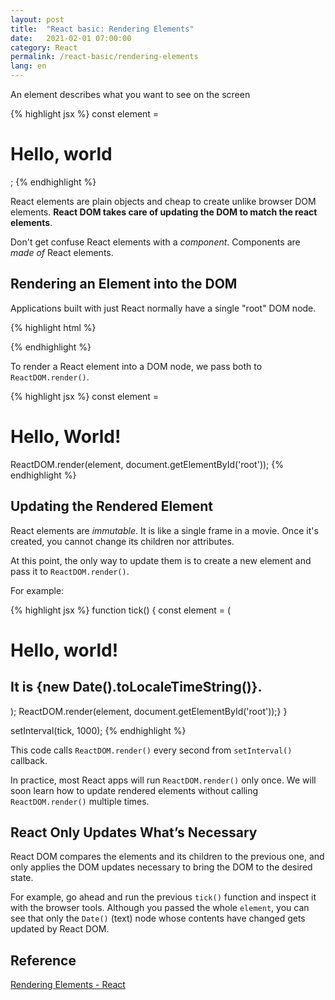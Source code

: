 ```yaml
---
layout: post
title:  "React basic: Rendering Elements"
date:   2021-02-01 07:00:00
category: React
permalink: /react-basic/rendering-elements
lang: en
---
```


An element describes what you want to see on the screen

{% highlight jsx %}
const element = <h1>Hello, world</h1>;
{% endhighlight %}

React elements are plain objects and cheap to create unlike browser DOM elements. **React DOM takes care of updating the DOM to match the react elements**.

Don't get confuse React elements with a *component*. Components are *made of* React elements.

## Rendering an Element into the DOM

Applications built with just React normally have a single "root" DOM node.

{% highlight html %}
<div id="root">
    <!-- everything inside will be managed by React DOM -->
</div>
{% endhighlight %}

To render a React element into a DOM node, we pass both to `ReactDOM.render()`.

{% highlight jsx %}
const element = <h1>Hello, World!</h1>
ReactDOM.render(element, document.getElementById('root'));
{% endhighlight %}

## Updating the Rendered Element

React elements are *immutable*. It is like a single frame in a movie. Once it's created, you cannot change its children nor attributes.

At this point, the only way to update them is to create a new element and pass it to `ReactDOM.render()`.

For example:

{% highlight jsx %}
function tick() {
    const element = (
        <div>
            <h1>Hello, world!</h1>
            <h2>It is {new Date().toLocaleTimeString()}.</h2>
        </div>
    );
    ReactDOM.render(element, document.getElementById('root'));}
}

setInterval(tick, 1000);
{% endhighlight %}

This code calls `ReactDOM.render()` every second from `setInterval()` callback.

In practice, most React apps will run `ReactDOM.render()` only once. We will soon learn how to update rendered elements without calling `ReactDOM.render()` multiple times.

## React Only Updates What’s Necessary

React DOM compares the elements and its children to the previous one, and only applies the DOM updates necessary to bring the DOM to the desired state.

For example, go ahead and run the previous `tick()` function and inspect it with the browser tools. Although you passed the whole `element`, you can see that only the  `Date()` (text) node whose contents have changed gets updated by React DOM.

## Reference
[Rendering Elements - React](https://reactjs.org/docs/rendering-elements.html)